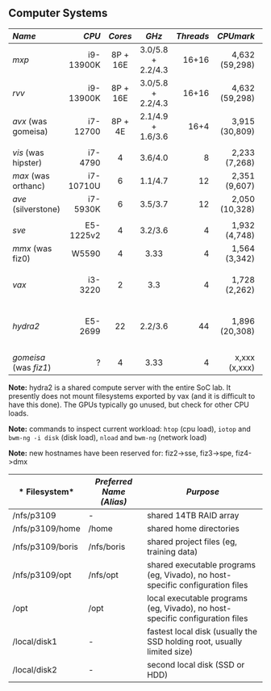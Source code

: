 ## Computer Systems


| *Name*             | *CPU*     | *Cores* | *GHz*             | *Threads* | *CPUmark*      | *RAM* | *Disk1*      | *Disk2*   | *GPU*            |
|:-------------------|----------:|:-------:|:-----------------:|----------:|---------------:|------:|-------------:|----------:|------------------|
| *mxp*              | i9-13900K | 8P + 16E| 3.0/5.8 + 2.2/4.3 | 16+16     | 4,632 (59,298) | 192GB | ssd:2TB      | ssd:4TB(/)| RTX 4090 24GB    |
| *rvv*              | i9-13900K | 8P + 16E| 3.0/5.8 + 2.2/4.3 | 16+16     | 4,632 (59,298) | 192GB | ssd:2TB      | ssd:4TB(/)| RTX 4090 24GB    |
| *avx* (was gomeisa)    | i7-12700  | 8P + 4E | 2.1/4.9 + 1.6/3.6 | 16+4      | 3,915 (30,809) | 128GB | ssd:2TB(/)   | hdd:none  | Titan V 24GB     |
|                        |           |         |                   |           |                |       |              |           |                  |
| *vis* (was hipster)    | i7-4790   | 4       | 3.6/4.0           |    8      | 2,233  (7,268) | 32GB  | ssd:1TB(/)   | hdd:1TB   | none             |
| *max* (was orthanc)    | i7-10710U | 6       | 1.1/4.7           |   12      | 2,351  (9,607) | 64GB  | ssd:500GB(/) | hdd:none  | none             |
| *ave* (silverstone)    | i7-5930K  | 6       | 3.5/3.7           |   12      | 2,050 (10,328) | 32GB  | ssd:1TB(/)   | hdd:400GB | Titan V 24GB     |
|                    |           |         |                   |           |                |       |              |           |                  |
| *sve*              | E5-1225v2 | 4       | 3.2/3.6           |    4      | 1,932  (4,748) | 32GB  | ssd:120GB(/) | hdd:400GB | none             |
| *mmx* (was fiz0)   | W5590     | 4       | 3.33              |    4      | 1,564  (3,342) | 48GB  | ssd:120GB(/) | hdd:400GB | Titan V 24GB     |
|                    |           |         |                   |           |                |       |              |           |                  |
| *vax*              | i3-3220   | 2       | 3.3               |    4      | 1,728  (2,262) | 24GB  | ssd:60GB(/)  | raid10:14TB | fileserver, do not use |
|                    |           |         |                   |           |                |       |              |           |                  |
| *hydra2*           | E5-2699   | 22      | 2.2/3.6           |    44     | 1,896 (20,308) |1024GB | none         | none      | GTX 1080 Ti 11GB  (qty: 4) |
|                    |           |         |                   |           |                |       |              |           |                  |
| *gomeisa* (was *fiz1*) | ?     | 4       | 3.33              |    4      | x,xxx  (x,xxx) | 24GB  | ssd:120GB(/) |           | Xilinx VU9P      |

**Note:** hydra2 is a shared compute server with the entire SoC lab. It presently does not mount filesystems exported by vax (and it is difficult to have this done). The GPUs typically go unused, but check for other CPU loads.

**Note:** commands to inspect current workload: ``htop`` (cpu load), ``iotop`` and ``bwm-ng -i disk`` (disk load), ``nload`` and ``bwm-ng`` (network load)

**Note:** new hostnames have been reserved for: fiz2->sse, fiz3->spe, fiz4->dmx



| * Filesystem*      | *Preferred Name (Alias)*    | *Purpose*    |
|--------------------|-----------------------------|--------------|
| /nfs/p3109         | -          | shared 14TB RAID array   |
| /nfs/p3109/home    | /home      | shared home directories  |
| /nfs/p3109/boris   | /nfs/boris | shared project files (eg, training data)  |
| /nfs/p3109/opt     | /nfs/opt   | shared executable programs (eg, Vivado), no host-specific configuration files  |
| /opt               | /opt       | local executable programs (eg, Vivado), no host-specific configuration files  |
| /local/disk1       | -          | fastest local disk (usually the SSD holding root, usually limited size)  |
| /local/disk2       | -          | second local disk (SSD or HDD) |

